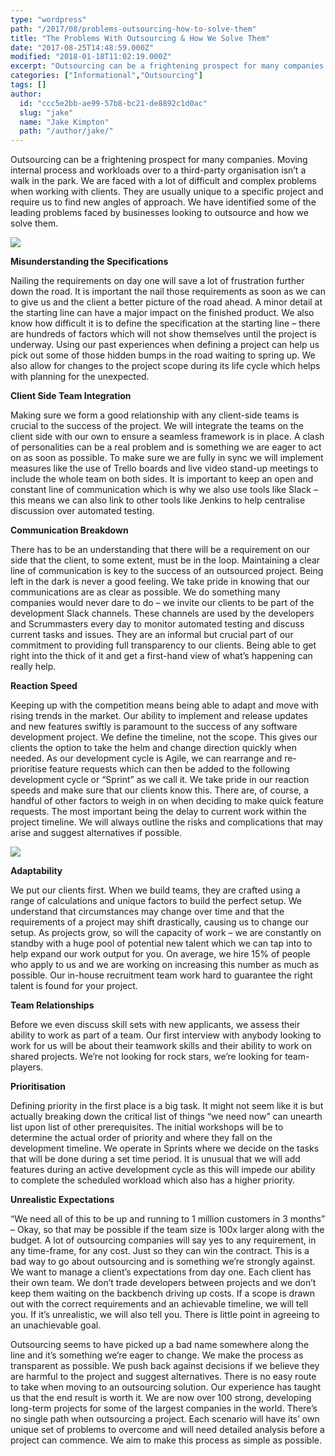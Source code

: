 ```yaml
---
type: "wordpress"
path: "/2017/08/problems-outsourcing-how-to-solve-them"
title: "The Problems With Outsourcing & How We Solve Them"
date: "2017-08-25T14:48:59.000Z"
modified: "2018-01-18T11:02:19.000Z"
excerpt: "Outsourcing can be a frightening prospect for many companies. Moving internal process and workloads over to a third-party organisation isn’t a walk in the park. We are faced with a lot of difficult and complex problems when working with clients. They are usually unique to a specific project and require us to find new angles …"
categories: ["Informational","Outsourcing"]
tags: []
author:
  id: "ccc5e2bb-ae99-57b8-bc21-de8892c1d0ac"
  slug: "jake"
  name: "Jake Kimpton"
  path: "/author/jake/"
---
```

Outsourcing can be a frightening prospect for many companies. Moving internal process and workloads over to a third-party organisation isn’t a walk in the park. We are faced with a lot of difficult and complex problems when working with clients. They are usually unique to a specific project and require us to find new angles of approach. We have identified some of the leading problems faced by businesses looking to outsource and how we solve them.


<section class="gallery">


![](/wp-content/uploads/2017/08/helloquence-51716.jpg)

</section>



**Misunderstanding the Specifications**

Nailing the requirements on day one will save a lot of frustration further down the road. It is important the nail those requirements as soon as we can to give us and the client a better picture of the road ahead. A minor detail at the starting line can have a major impact on the finished product. We also know how difficult it is to define the specification at the starting line – there are hundreds of factors which will not show themselves until the project is underway. Using our past experiences when defining a project can help us pick out some of those hidden bumps in the road waiting to spring up. We also allow for changes to the project scope during its life cycle which helps with planning for the unexpected.

**Client Side Team Integration**

Making sure we form a good relationship with any client-side teams is crucial to the success of the project. We will integrate the teams on the client side with our own to ensure a seamless framework is in place. A clash of personalities can be a real problem and is something we are eager to act on as soon as possible. To make sure we are fully in sync we will implement measures like the use of Trello boards and live video stand-up meetings to include the whole team on both sides. It is important to keep an open and constant line of communication which is why we also use tools like Slack – this means we can also link to other tools like Jenkins to help centralise discussion over automated testing.

**Communication Breakdown**

There has to be an understanding that there will be a requirement on our side that the client, to some extent, must be in the loop. Maintaining a clear line of communication is key to the success of an outsourced project. Being left in the dark is never a good feeling. We take pride in knowing that our communications are as clear as possible. We do something many companies would never dare to do – we invite our clients to be part of the development Slack channels. These channels are used by the developers and Scrummasters every day to monitor automated testing and discuss current tasks and issues. They are an informal but crucial part of our commitment to providing full transparency to our clients. Being able to get right into the thick of it and get a first-hand view of what’s happening can really help.

**Reaction Speed**

Keeping up with the competition means being able to adapt and move with rising trends in the market. Our ability to implement and release updates and new features swiftly is paramount to the success of any software development project. We define the timeline, not the scope. This gives our clients the option to take the helm and change direction quickly when needed. As our development cycle is Agile, we can rearrange and re-prioritise feature requests which can then be added to the following development cycle or “Sprint” as we call it. We take pride in our reaction speeds and make sure that our clients know this. There are, of course, a handful of other factors to weigh in on when deciding to make quick feature requests. The most important being the delay to current work within the project timeline. We will always outline the risks and complications that may arise and suggest alternatives if possible.


<section class="gallery">


![](/wp-content/uploads/2017/08/problems-with-outsourcing-scrum-2-headforwards.jpg)

</section>



**Adaptability**

We put our clients first. When we build teams, they are crafted using a range of calculations and unique factors to build the perfect setup. We understand that circumstances may change over time and that the requirements of a project may shift drastically, causing us to change our setup. As projects grow, so will the capacity of work – we are constantly on standby with a huge pool of potential new talent which we can tap into to help expand our work output for you. On average, we hire 15% of people who apply to us and we are working on increasing this number as much as possible. Our in-house recruitment team work hard to guarantee the right talent is found for your project.

**Team Relationships**

Before we even discuss skill sets with new applicants, we assess their ability to work as part of a team. Our first interview with anybody looking to work for us will be about their teamwork skills and their ability to work on shared projects. We’re not looking for rock stars, we’re looking for team-players.

**Prioritisation**

Defining priority in the first place is a big task. It might not seem like it is but actually breaking down the critical list of things “we need now” can unearth list upon list of other prerequisites. The initial workshops will be to determine the actual order of priority and where they fall on the development timeline. We operate in Sprints where we decide on the tasks that will be done during a set time period. It is unusual that we will add features during an active development cycle as this will impede our ability to complete the scheduled workload which also has a higher priority.

**Unrealistic Expectations**

“We need all of this to be up and running to 1 million customers in 3 months” – Okay, so that may be possible if the team size is 100x larger along with the budget. A lot of outsourcing companies will say yes to any requirement, in any time-frame, for any cost. Just so they can win the contract. This is a bad way to go about outsourcing and is something we’re strongly against. We want to manage a client’s expectations from day one. Each client has their own team. We don’t trade developers between projects and we don’t keep them waiting on the backbench driving up costs. If a scope is drawn out with the correct requirements and an achievable timeline, we will tell you. If it’s unrealistic, we will also tell you. There is little point in agreeing to an unachievable goal.

Outsourcing seems to have picked up a bad name somewhere along the line and it’s something we’re eager to change. We make the process as transparent as possible. We push back against decisions if we believe they are harmful to the project and suggest alternatives. There is no easy route to take when moving to an outsourcing solution. Our experience has taught us that the end result is worth it. We are now over 100 strong, developing long-term projects for some of the largest companies in the world. There’s no single path when outsourcing a project. Each scenario will have its’ own unique set of problems to overcome and will need detailed analysis before a project can commence. We aim to make this process as simple as possible.
